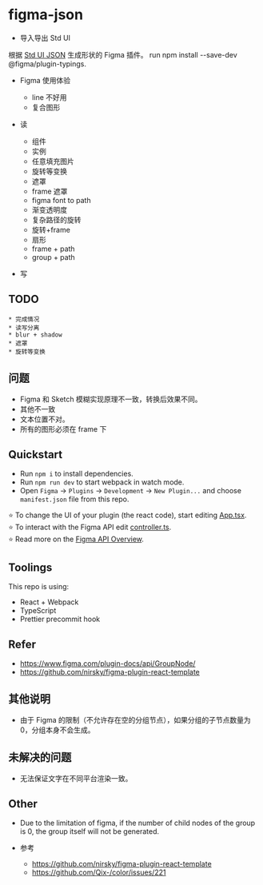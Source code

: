 # figma-json

* 导入导出 Std UI

根据 [Std UI JSON](https://github.com/yunser/json-ui) 生成形状的 Figma 插件。
run npm install --save-dev @figma/plugin-typings.


* Figma 使用体验
  * line 不好用
  * 复合图形

* 读
  * 组件
  * 实例
  * 任意填充图片
  * 旋转等变换
  * 遮罩
  * frame 遮罩
  * figma font to path
  * 渐变透明度
  * 复杂路径的旋转
  * 旋转+frame
  * 扇形
  * frame + path
  * group + path
* 写

## TODO
    * 完成情况
    * 读写分离
    * blur + shadow
    * 遮罩
    * 旋转等变换

## 问题

* Figma 和 Sketch 模糊实现原理不一致，转换后效果不同。
* 其他不一致
* 文本位置不对。
* 所有的图形必须在 frame 下


## Quickstart
* Run `npm i` to install dependencies.
* Run `npm run dev` to start webpack in watch mode.
* Open `Figma` -> `Plugins` -> `Development` -> `New Plugin...` and choose `manifest.json` file from this repo.

⭐ To change the UI of your plugin (the react code), start editing [App.tsx](./src/app/components/App.tsx).  
⭐ To interact with the Figma API edit [controller.ts](./src/plugin/controller.ts).  
⭐ Read more on the [Figma API Overview](https://www.figma.com/plugin-docs/api/api-overview/).

## Toolings
This repo is using:
* React + Webpack
* TypeScript
* Prettier precommit hook

## Refer

* https://www.figma.com/plugin-docs/api/GroupNode/
* https://github.com/nirsky/figma-plugin-react-template

## 其他说明

* 由于 Figma 的限制（不允许存在空的分组节点），如果分组的子节点数量为 0，分组本身不会生成。


## 未解决的问题

* 无法保证文字在不同平台渲染一致。


## Other

* Due to the limitation of figma, if the number of child nodes of the group is 0, the group itself will not be generated.

* 参考
  * https://github.com/nirsky/figma-plugin-react-template
  * https://github.com/Qix-/color/issues/221